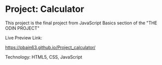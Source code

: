 # Project: Calculator


This project is the final project from JavaScript Basics section of the "THE ODIN PROJECT"


Live Preview Link:

https://pbain63.github.io/Project_calculator/


Technology: HTML5, CSS, JavaScript  
